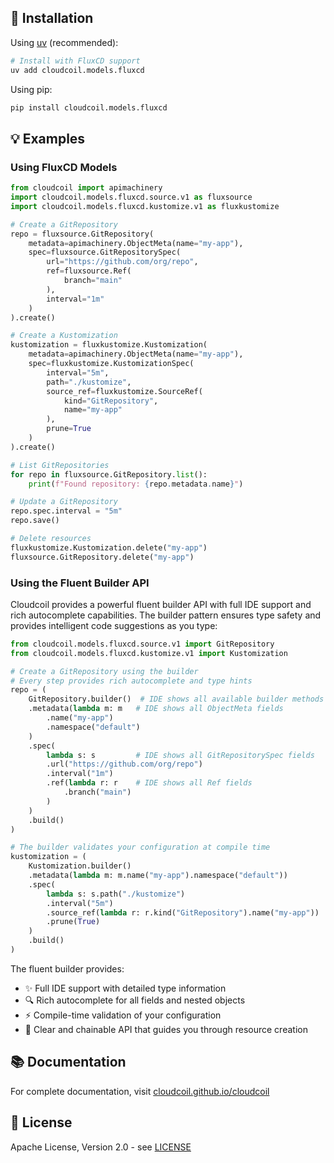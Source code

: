 ## 🔧 Installation

Using [uv](https://github.com/astral-sh/uv) (recommended):

```bash
# Install with FluxCD support
uv add cloudcoil.models.fluxcd
```

Using pip:

```bash
pip install cloudcoil.models.fluxcd
```

## 💡 Examples

### Using FluxCD Models

```python
from cloudcoil import apimachinery
import cloudcoil.models.fluxcd.source.v1 as fluxsource
import cloudcoil.models.fluxcd.kustomize.v1 as fluxkustomize

# Create a GitRepository
repo = fluxsource.GitRepository(
    metadata=apimachinery.ObjectMeta(name="my-app"),
    spec=fluxsource.GitRepositorySpec(
        url="https://github.com/org/repo",
        ref=fluxsource.Ref(
            branch="main"
        ),
        interval="1m"
    )
).create()

# Create a Kustomization
kustomization = fluxkustomize.Kustomization(
    metadata=apimachinery.ObjectMeta(name="my-app"),
    spec=fluxkustomize.KustomizationSpec(
        interval="5m",
        path="./kustomize",
        source_ref=fluxkustomize.SourceRef(
            kind="GitRepository",
            name="my-app"
        ),
        prune=True
    )
).create()

# List GitRepositories
for repo in fluxsource.GitRepository.list():
    print(f"Found repository: {repo.metadata.name}")

# Update a GitRepository
repo.spec.interval = "5m"
repo.save()

# Delete resources
fluxkustomize.Kustomization.delete("my-app")
fluxsource.GitRepository.delete("my-app")
```

### Using the Fluent Builder API

Cloudcoil provides a powerful fluent builder API with full IDE support and rich autocomplete capabilities. The builder pattern ensures type safety and provides intelligent code suggestions as you type:

```python
from cloudcoil.models.fluxcd.source.v1 import GitRepository
from cloudcoil.models.fluxcd.kustomize.v1 import Kustomization

# Create a GitRepository using the builder
# Every step provides rich autocomplete and type hints
repo = (
    GitRepository.builder()  # IDE shows all available builder methods
    .metadata(lambda m: m   # IDE shows all ObjectMeta fields
        .name("my-app")
        .namespace("default")
    )
    .spec(
        lambda s: s         # IDE shows all GitRepositorySpec fields
        .url("https://github.com/org/repo")
        .interval("1m")
        .ref(lambda r: r    # IDE shows all Ref fields
            .branch("main")
        )
    )
    .build()
)

# The builder validates your configuration at compile time
kustomization = (
    Kustomization.builder()
    .metadata(lambda m: m.name("my-app").namespace("default"))
    .spec(
        lambda s: s.path("./kustomize")
        .interval("5m")
        .source_ref(lambda r: r.kind("GitRepository").name("my-app"))
        .prune(True)
    )
    .build()
)
```

The fluent builder provides:
- ✨ Full IDE support with detailed type information
- 🔍 Rich autocomplete for all fields and nested objects
- ⚡ Compile-time validation of your configuration
- 🎯 Clear and chainable API that guides you through resource creation

## 📚 Documentation

For complete documentation, visit [cloudcoil.github.io/cloudcoil](https://cloudcoil.github.io/cloudcoil)

## 📜 License

Apache License, Version 2.0 - see [LICENSE](LICENSE)